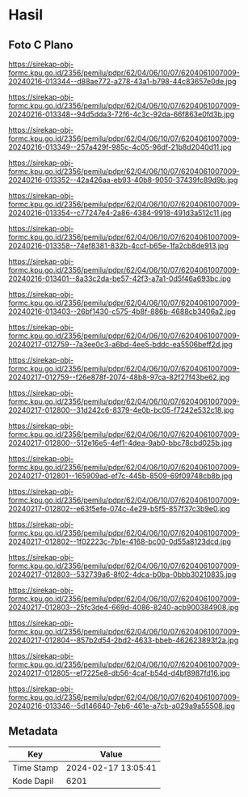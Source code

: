 # Hasil

## Foto C Plano

https://sirekap-obj-formc.kpu.go.id/2356/pemilu/pdpr/62/04/06/10/07/6204061007009-20240216-013344--d88ae772-a278-43a1-b798-44c83657e0de.jpg

https://sirekap-obj-formc.kpu.go.id/2356/pemilu/pdpr/62/04/06/10/07/6204061007009-20240216-013348--94d5dda3-72f6-4c3c-92da-66f863e0fd3b.jpg

https://sirekap-obj-formc.kpu.go.id/2356/pemilu/pdpr/62/04/06/10/07/6204061007009-20240216-013349--257a429f-985c-4c05-96df-21b8d2040d11.jpg

https://sirekap-obj-formc.kpu.go.id/2356/pemilu/pdpr/62/04/06/10/07/6204061007009-20240216-013352--42a426aa-eb93-40b8-9050-37439fc89d9b.jpg

https://sirekap-obj-formc.kpu.go.id/2356/pemilu/pdpr/62/04/06/10/07/6204061007009-20240216-013354--c77247e4-2a86-4384-9918-491d3a512c11.jpg

https://sirekap-obj-formc.kpu.go.id/2356/pemilu/pdpr/62/04/06/10/07/6204061007009-20240216-013358--74ef8381-832b-4ccf-b65e-1fa2cb8de913.jpg

https://sirekap-obj-formc.kpu.go.id/2356/pemilu/pdpr/62/04/06/10/07/6204061007009-20240216-013401--8a33c2da-be57-42f3-a7a1-0d5f46a693bc.jpg

https://sirekap-obj-formc.kpu.go.id/2356/pemilu/pdpr/62/04/06/10/07/6204061007009-20240216-013403--26bf1430-c575-4b8f-886b-4688cb3406a2.jpg

https://sirekap-obj-formc.kpu.go.id/2356/pemilu/pdpr/62/04/06/10/07/6204061007009-20240217-012759--7a3ee0c3-a6bd-4ee5-bddc-ea5506beff2d.jpg

https://sirekap-obj-formc.kpu.go.id/2356/pemilu/pdpr/62/04/06/10/07/6204061007009-20240217-012759--f26e878f-2074-48b8-97ca-82f27f43be62.jpg

https://sirekap-obj-formc.kpu.go.id/2356/pemilu/pdpr/62/04/06/10/07/6204061007009-20240217-012800--31d242c6-8379-4e0b-bc05-f7242e532c18.jpg

https://sirekap-obj-formc.kpu.go.id/2356/pemilu/pdpr/62/04/06/10/07/6204061007009-20240217-012800--512e16e5-4ef1-4dea-9ab0-bbc78cbd025b.jpg

https://sirekap-obj-formc.kpu.go.id/2356/pemilu/pdpr/62/04/06/10/07/6204061007009-20240217-012801--165909ad-ef7c-445b-8509-69f09748cb8b.jpg

https://sirekap-obj-formc.kpu.go.id/2356/pemilu/pdpr/62/04/06/10/07/6204061007009-20240217-012802--e63f5efe-074c-4e29-b5f5-857f37c3b9e0.jpg

https://sirekap-obj-formc.kpu.go.id/2356/pemilu/pdpr/62/04/06/10/07/6204061007009-20240217-012802--1f02223c-7b1e-4168-bc00-0d55a8123dcd.jpg

https://sirekap-obj-formc.kpu.go.id/2356/pemilu/pdpr/62/04/06/10/07/6204061007009-20240217-012803--532739a6-8f02-4dca-b0ba-0bbb30210835.jpg

https://sirekap-obj-formc.kpu.go.id/2356/pemilu/pdpr/62/04/06/10/07/6204061007009-20240217-012803--25fc3de4-669d-4086-8240-acb900384908.jpg

https://sirekap-obj-formc.kpu.go.id/2356/pemilu/pdpr/62/04/06/10/07/6204061007009-20240217-012804--857b2d54-2bd2-4633-bbeb-462623893f2a.jpg

https://sirekap-obj-formc.kpu.go.id/2356/pemilu/pdpr/62/04/06/10/07/6204061007009-20240217-012805--ef7225e8-db56-4caf-b54d-d4bf8987fd16.jpg

https://sirekap-obj-formc.kpu.go.id/2356/pemilu/pdpr/62/04/06/10/07/6204061007009-20240216-013346--5d146640-7eb6-461e-a7cb-a029a9a55508.jpg


## Metadata

| Key        | Value               |
| ---------- | ------------------- |
| Time Stamp | 2024-02-17 13:05:41 |
| Kode Dapil | 6201                |




